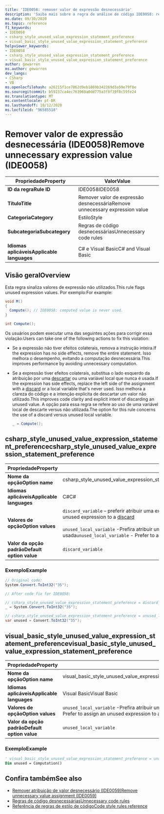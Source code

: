 ```yaml
---
title: 'IDE0058: remover valor de expressão desnecessário'
description: 'Saiba mais sobre a regra de análise de código IDE0058: remover valor de expressão desnecessária'
ms.date: 09/30/2020
ms.topic: reference
f1_keywords:
- IDE0058
- csharp_style_unused_value_expression_statement_preference
- visual_basic_style_unused_value_expression_statement_preference
helpviewer_keywords:
- IDE0058
- csharp_style_unused_value_expression_statement_preference
- visual_basic_style_unused_value_expression_statement_preference
author: gewarren
ms.author: gewarren
dev_langs:
- CSharp
- VB
ms.openlocfilehash: a26215f1ce7062d9eb1869b342269d3a59e79f8e
ms.sourcegitcommit: b59237ca4ec763969a0dd775a3f8f39f8c59fe24
ms.translationtype: MT
ms.contentlocale: pt-BR
ms.lasthandoff: 10/12/2020
ms.locfileid: "96585518"
---
```

# <a name="remove-unnecessary-expression-value-ide0058"></a><span data-ttu-id="738a3-103">Remover valor de expressão desnecessária (IDE0058)</span><span class="sxs-lookup"><span data-stu-id="738a3-103">Remove unnecessary expression value (IDE0058)</span></span>

|<span data-ttu-id="738a3-104">Propriedade</span><span class="sxs-lookup"><span data-stu-id="738a3-104">Property</span></span>|<span data-ttu-id="738a3-105">Valor</span><span class="sxs-lookup"><span data-stu-id="738a3-105">Value</span></span>|
|-|-|
| <span data-ttu-id="738a3-106">**ID da regra**</span><span class="sxs-lookup"><span data-stu-id="738a3-106">**Rule ID**</span></span> | <span data-ttu-id="738a3-107">IDE0058</span><span class="sxs-lookup"><span data-stu-id="738a3-107">IDE0058</span></span> |
| <span data-ttu-id="738a3-108">**Título**</span><span class="sxs-lookup"><span data-stu-id="738a3-108">**Title**</span></span> | <span data-ttu-id="738a3-109">Remover valor de expressão desnecessária</span><span class="sxs-lookup"><span data-stu-id="738a3-109">Remove unnecessary expression value</span></span> |
| <span data-ttu-id="738a3-110">**Categoria**</span><span class="sxs-lookup"><span data-stu-id="738a3-110">**Category**</span></span> | <span data-ttu-id="738a3-111">Estilo</span><span class="sxs-lookup"><span data-stu-id="738a3-111">Style</span></span> |
| <span data-ttu-id="738a3-112">**Subcategoria**</span><span class="sxs-lookup"><span data-stu-id="738a3-112">**Subcategory**</span></span> | <span data-ttu-id="738a3-113">Regras de código desnecessárias</span><span class="sxs-lookup"><span data-stu-id="738a3-113">Unnecessary code rules</span></span> |
| <span data-ttu-id="738a3-114">**Idiomas aplicáveis**</span><span class="sxs-lookup"><span data-stu-id="738a3-114">**Applicable languages**</span></span> | <span data-ttu-id="738a3-115">C# e Visual Basic</span><span class="sxs-lookup"><span data-stu-id="738a3-115">C# and Visual Basic</span></span> |

## <a name="overview"></a><span data-ttu-id="738a3-116">Visão geral</span><span class="sxs-lookup"><span data-stu-id="738a3-116">Overview</span></span>

<span data-ttu-id="738a3-117">Esta regra sinaliza valores de expressão não utilizados.</span><span class="sxs-lookup"><span data-stu-id="738a3-117">This rule flags unused expression values.</span></span> <span data-ttu-id="738a3-118">Por exemplo:</span><span class="sxs-lookup"><span data-stu-id="738a3-118">For example:</span></span>

```csharp
void M()
{
  Compute(); // IDE0058: computed value is never used.
}

int Compute();
```

<span data-ttu-id="738a3-119">Os usuários podem executar uma das seguintes ações para corrigir essa violação:</span><span class="sxs-lookup"><span data-stu-id="738a3-119">Users can take one of the following actions to fix this violation:</span></span>

- <span data-ttu-id="738a3-120">Se a expressão não tiver efeitos colaterais, remova a instrução inteira.</span><span class="sxs-lookup"><span data-stu-id="738a3-120">If the expression has no side effects, remove the entire statement.</span></span> <span data-ttu-id="738a3-121">Isso melhora o desempenho, evitando a computação desnecessária.</span><span class="sxs-lookup"><span data-stu-id="738a3-121">This improves performance by avoiding unnecessary computation.</span></span>

- <span data-ttu-id="738a3-122">Se a expressão tiver efeitos colaterais, substitua o lado esquerdo da atribuição por uma [descartar](../../../csharp/discards.md) ou uma variável local que nunca é usada.</span><span class="sxs-lookup"><span data-stu-id="738a3-122">If the expression has side effects, replace the left side of the assignment with a [discard](../../../csharp/discards.md) or a local variable that's never used.</span></span> <span data-ttu-id="738a3-123">Isso melhora a clareza do código e a intenção explícita de descartar um valor não utilizado.</span><span class="sxs-lookup"><span data-stu-id="738a3-123">This improves code clarity and explicit intent of discarding an unused value.</span></span> <span data-ttu-id="738a3-124">A opção para essa regra se refere ao uso de uma variável local de descarte versus não utilizada.</span><span class="sxs-lookup"><span data-stu-id="738a3-124">The option for this rule concerns the use of a discard versus unused local variable.</span></span>

  ```csharp
  _ = Compute();
  ```

## <a name="csharp_style_unused_value_expression_statement_preference"></a><span data-ttu-id="738a3-125">csharp_style_unused_value_expression_statement_preference</span><span class="sxs-lookup"><span data-stu-id="738a3-125">csharp_style_unused_value_expression_statement_preference</span></span>

|<span data-ttu-id="738a3-126">Propriedade</span><span class="sxs-lookup"><span data-stu-id="738a3-126">Property</span></span>|<span data-ttu-id="738a3-127">Valor</span><span class="sxs-lookup"><span data-stu-id="738a3-127">Value</span></span>|
|-|-|
| <span data-ttu-id="738a3-128">**Nome da opção**</span><span class="sxs-lookup"><span data-stu-id="738a3-128">**Option name**</span></span> | <span data-ttu-id="738a3-129">csharp_style_unused_value_expression_statement_preference</span><span class="sxs-lookup"><span data-stu-id="738a3-129">csharp_style_unused_value_expression_statement_preference</span></span>
| <span data-ttu-id="738a3-130">**Idiomas aplicáveis**</span><span class="sxs-lookup"><span data-stu-id="738a3-130">**Applicable languages**</span></span> | <span data-ttu-id="738a3-131">C#</span><span class="sxs-lookup"><span data-stu-id="738a3-131">C#</span></span> |
| <span data-ttu-id="738a3-132">**Valores de opção**</span><span class="sxs-lookup"><span data-stu-id="738a3-132">**Option values**</span></span> | <span data-ttu-id="738a3-133">`discard_variable` – preferir atribuir uma expressão não utilizada a um [descarte](../../../csharp/discards.md)</span><span class="sxs-lookup"><span data-stu-id="738a3-133">`discard_variable` - Prefer to assign an unused expression to a [discard](../../../csharp/discards.md)</span></span> <br /><br /><span data-ttu-id="738a3-134">`unused_local_variable` -Prefira atribuir uma expressão não usada a uma variável local que nunca é usada</span><span class="sxs-lookup"><span data-stu-id="738a3-134">`unused_local_variable` - Prefer to assign an unused expression to a local variable that is never used</span></span> |
| <span data-ttu-id="738a3-135">**Valor da opção padrão**</span><span class="sxs-lookup"><span data-stu-id="738a3-135">**Default option value**</span></span> | `discard_variable` |

### <a name="example"></a><span data-ttu-id="738a3-136">Exemplo</span><span class="sxs-lookup"><span data-stu-id="738a3-136">Example</span></span>

```csharp
// Original code:
System.Convert.ToInt32("35");

// After code fix for IDE0058:

// csharp_style_unused_value_expression_statement_preference = discard_variable
_ = System.Convert.ToInt32("35");

// csharp_style_unused_value_expression_statement_preference = unused_local_variable
var unused = Convert.ToInt32("35");
```

## <a name="visual_basic_style_unused_value_expression_statement_preference"></a><span data-ttu-id="738a3-137">visual_basic_style_unused_value_expression_statement_preference</span><span class="sxs-lookup"><span data-stu-id="738a3-137">visual_basic_style_unused_value_expression_statement_preference</span></span>

|<span data-ttu-id="738a3-138">Propriedade</span><span class="sxs-lookup"><span data-stu-id="738a3-138">Property</span></span>|<span data-ttu-id="738a3-139">Valor</span><span class="sxs-lookup"><span data-stu-id="738a3-139">Value</span></span>|
|-|-|
| <span data-ttu-id="738a3-140">**Nome da opção**</span><span class="sxs-lookup"><span data-stu-id="738a3-140">**Option name**</span></span> | <span data-ttu-id="738a3-141">visual_basic_style_unused_value_expression_statement_preference</span><span class="sxs-lookup"><span data-stu-id="738a3-141">visual_basic_style_unused_value_expression_statement_preference</span></span>
| <span data-ttu-id="738a3-142">**Idiomas aplicáveis**</span><span class="sxs-lookup"><span data-stu-id="738a3-142">**Applicable languages**</span></span> | <span data-ttu-id="738a3-143">Visual Basic</span><span class="sxs-lookup"><span data-stu-id="738a3-143">Visual Basic</span></span> |
| <span data-ttu-id="738a3-144">**Valores de opção**</span><span class="sxs-lookup"><span data-stu-id="738a3-144">**Option values**</span></span> | <span data-ttu-id="738a3-145">`unused_local_variable` -Prefira atribuir uma expressão não usada a uma variável local que nunca é usada</span><span class="sxs-lookup"><span data-stu-id="738a3-145">`unused_local_variable` - Prefer to assign an unused expression to a local variable that is never used</span></span> |
| <span data-ttu-id="738a3-146">**Valor da opção padrão**</span><span class="sxs-lookup"><span data-stu-id="738a3-146">**Default option value**</span></span> | `unused_local_variable` |

### <a name="example"></a><span data-ttu-id="738a3-147">Exemplo</span><span class="sxs-lookup"><span data-stu-id="738a3-147">Example</span></span>

```vb
' visual_basic_style_unused_value_expression_statement_preference = unused_local_variable
Dim unused = Computation()
```

## <a name="see-also"></a><span data-ttu-id="738a3-148">Confira também</span><span class="sxs-lookup"><span data-stu-id="738a3-148">See also</span></span>

- [<span data-ttu-id="738a3-149">Remover atribuição de valor desnecessário (IDE0059)</span><span class="sxs-lookup"><span data-stu-id="738a3-149">Remove unnecessary value assignment (IDE0059)</span></span>](ide0059.md)
- [<span data-ttu-id="738a3-150">Regras de código desnecessárias</span><span class="sxs-lookup"><span data-stu-id="738a3-150">Unnecessary code rules</span></span>](unnecessary-code-rules.md)
- [<span data-ttu-id="738a3-151">Referência de regras de estilo de código</span><span class="sxs-lookup"><span data-stu-id="738a3-151">Code style rules reference</span></span>](index.md)
